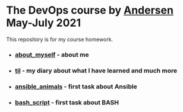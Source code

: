# The DevOps course by [Andersen](https://andersenlab.com/) May-July 2021
This repository is for my course homework.
+ ### [about_myself](https://github.com/CowboyFromHell/devops_course/tree/devops_master/about_myself) - about me
+ ### [til](https://github.com/CowboyFromHell/devops_course/tree/devops_master/til) - my diary about what I have learned and much more 
+ ### [ansible_animals](https://github.com/CowboyFromHell/devops_course/tree/devops_master/ansible_animals) - first task about Ansible
+ ### [bash_script](https://github.com/CowboyFromHell/devops_course/tree/devops_master/bash_script) - first task about BASH
